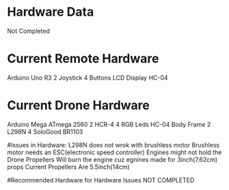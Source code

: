 # Hardware Data

Not Completed

# Current Remote Hardware
Arduino Uno R3
2 Joystick
4 Buttons
LCD Display
HC-04

# Current Drone Hardware
Arduino Mega ATmega 2560
2 HCR-4 
4 RGB Leds
HC-04
Body Frame
2 L298N
4 SoloGood BR1103

#Issues in Hardware:
L298N does not wrok with brushless motor
Brushless motor needs an ESC(electronic speed controller)
Engines might not hold the Drone
Propellers Will burn the engine cuz egnines made for 3inch(7.62cm) props
Current Propellers Are 5.5inch(14cm)

#Recommended Hardware for Hardware Issues
NOT COMPLETED
